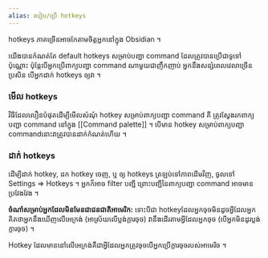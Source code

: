 ```yaml
---
alias: របៀប/ប្រើ hotkeys
---
```


hotkeys ភាគច្រើនអាចកែតាមចិត្តអ្នកនៅក្នុង Obsidian ។

យើងបានកំណត់តែ default hotkeys សម្រាប់បញ្ជា command ដែលត្រូវបានប្រើជាទូទៅប៉ុណ្ណោះ ប៉ុន្តែបើអ្នកប្រើពាក្យបញ្ជា command ណាមួយជាញឹកញាប់ អ្នកនឹងសន្សំពេលវេលាច្រើនប្រសិន បើអ្នកដាក់ hotkeys ឲ្យវា ។

### មើល hotkeys

វិធីដែលលឿនបំផុតដើម្បីមើលសំណុំ hotkey សម្រាប់ពាក្យបញ្ជា command គឺ ត្រូវស្វែងរកពាក្យបញ្ជា command នៅក្នុង [[Command palette]] ។ បើមាន hotkey សម្រាប់ពាក្យបញ្ជា command​ នោះវាត្រូវបានដាក់កំណត់ហើយ ។

### ដាក់ hotkeys

ដើម្បីដាក់ hotkey, ដក hotkey ចេញ, ឬ ឲ្យ hotkeys ត្រឡប់ទៅភាពដើមវិញ, ចូលទៅ Settings => Hotkeys ។ អ្នកក៏អាច filter បញ្ជី ព្រោះបញ្ជីនៃពាក្យបញ្ជា command អាចមានប្រវែងវែង ។

**ចំណាំសម្រាប់អ្នកដែលមិនមែនជាជនជាតិអាមេរិក:** ទោះបីជា hotkey​ ដែលអ្នកចុចមិនដូចអ្វីដែលអ្នកគិតថាអ្នកនឹងឃើញលើអេក្រង់ (អាស្រ័យលើប្លង់ក្តារចុច) វានឹងដើរតាមអ្វីដែលអ្នកចុច (បើអ្នកមិនដូរប្លង់ក្តារចុច) ។
 
Hotkey ដែលមាននៅលើអេក្រង់គឺជាអ្វីដែលអ្នកត្រូវចុចបើអ្នកប្រើក្តារចុច​របស់អាមេរិច ។

